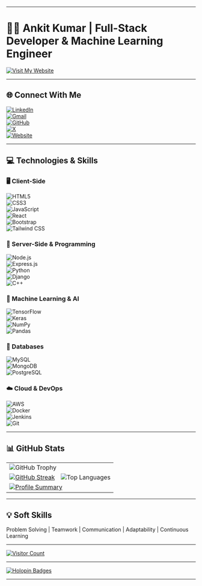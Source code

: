 
---

# 👨‍💻 Ankit Kumar | Full-Stack Developer & Machine Learning Engineer

[![Visit My Website](https://img.shields.io/badge/Website-bento.me%2Fankit--k-blue?style=for-the-badge&logo=internetexplorer)](https://bento.me/ankit-k)

---

## 🌐 Connect With Me

[![LinkedIn](https://img.shields.io/badge/LinkedIn-blue?style=for-the-badge&logo=linkedin)](https://www.linkedin.com/in/ankitkeshri0)  
[![Gmail](https://img.shields.io/badge/Gmail-D14836?style=for-the-badge&logo=gmail&logoColor=white)](mailto:ankitkumar9864@gmail.com)  
[![GitHub](https://img.shields.io/badge/GitHub-100000?style=for-the-badge&logo=github&logoColor=white)](https://github.com/chuck-ankit)  
[![X](https://img.shields.io/badge/X-000000?style=for-the-badge&logo=x&logoColor=white)](https://x.com/snobby_coder)  
[![Website](https://img.shields.io/badge/Website-bento.me%2Fankit--k-blue?style=for-the-badge&logo=internetexplorer)](https://bento.me/ankit-k)

---

## 💻 Technologies & Skills

### 🖥️ Client-Side
![HTML5](https://img.shields.io/badge/HTML5-E34F26?style=for-the-badge&logo=html5&logoColor=white)  
![CSS3](https://img.shields.io/badge/CSS3-1572B6?style=for-the-badge&logo=css3&logoColor=white)  
![JavaScript](https://img.shields.io/badge/JavaScript-323330?style=for-the-badge&logo=javascript&logoColor=F7DF1E)  
![React](https://img.shields.io/badge/React-20232A?style=for-the-badge&logo=react&logoColor=61DAFB)  
![Bootstrap](https://img.shields.io/badge/Bootstrap-563D7C?style=for-the-badge&logo=bootstrap&logoColor=white)  
![Tailwind CSS](https://img.shields.io/badge/Tailwind%20CSS-06B6D4?style=for-the-badge&logo=tailwind-css&logoColor=white)

### 🔧 Server-Side & Programming
![Node.js](https://img.shields.io/badge/Node.js-43853D?style=for-the-badge&logo=node.js&logoColor=white)  
![Express.js](https://img.shields.io/badge/Express.js-000000?style=for-the-badge&logo=express&logoColor=white)  
![Python](https://img.shields.io/badge/Python-3776AB?style=for-the-badge&logo=python&logoColor=white)  
![Django](https://img.shields.io/badge/Django-092E20?style=for-the-badge&logo=django&logoColor=white)  
![C++](https://img.shields.io/badge/C++-00599C?style=for-the-badge&logo=c%2B%2B&logoColor=white)

### 🤖 Machine Learning & AI
![TensorFlow](https://img.shields.io/badge/TensorFlow-FF6F00?style=for-the-badge&logo=tensorflow&logoColor=white)  
![Keras](https://img.shields.io/badge/Keras-D00000?style=for-the-badge&logo=keras&logoColor=white)  
![NumPy](https://img.shields.io/badge/NumPy-013243?style=for-the-badge&logo=numpy&logoColor=white)  
![Pandas](https://img.shields.io/badge/Pandas-150458?style=for-the-badge&logo=pandas&logoColor=white)

### 💾 Databases
![MySQL](https://img.shields.io/badge/MySQL-00000F?style=for-the-badge&logo=mysql&logoColor=white)  
![MongoDB](https://img.shields.io/badge/MongoDB-4EA94B?style=for-the-badge&logo=mongodb&logoColor=white)  
![PostgreSQL](https://img.shields.io/badge/PostgreSQL-336791?style=for-the-badge&logo=postgresql&logoColor=white)

### ☁️ Cloud & DevOps
![AWS](https://img.shields.io/badge/Amazon_AWS-232F3E?style=for-the-badge&logo=amazon-aws&logoColor=white)  
![Docker](https://img.shields.io/badge/Docker-2CA5E0?style=for-the-badge&logo=docker&logoColor=white)  
![Jenkins](https://img.shields.io/badge/Jenkins-D24939?style=for-the-badge&logo=jenkins&logoColor=white)  
![Git](https://img.shields.io/badge/Git-F05032?style=for-the-badge&logo=git&logoColor=white)

---

## 📊 GitHub Stats

<table>
  <tr>
    <td colspan="2"><img src="https://github-profile-trophy.vercel.app/?username=chuck-ankit&theme=radical&margin-w=4" alt="GitHub Trophy"></td>
  </tr>
  <tr>
    <td><a href="https://bento.me/ankit-k"><img src="https://streak-stats.demolab.com?user=chuck-ankit&theme=nord&hide_border=true" alt="GitHub Streak"></a></td>
    <td><img src="https://github-readme-stats.vercel.app/api/top-langs/?username=chuck-ankit&theme=vue-dark&layout=compact&hide_border=true" alt="Top Languages"></td>
  </tr>
  <tr>
    <td colspan="2"><a href="https://bento.me/ankit-k"><img src="http://github-profile-summary-cards.vercel.app/api/cards/profile-details?username=chuck-ankit&theme=nord_dark" alt="Profile Summary"></a></td>
  </tr>
</table>

---

## 💡 Soft Skills

Problem Solving | Teamwork | Communication | Adaptability | Continuous Learning  

---

[![Visitor Count](https://visitcount.itsvg.in/api?id=chuck-ankit&icon=0&color=0)](https://visitcount.itsvg.in)

---

[![Holopin Badges](https://holopin.me/chuckankit)](https://holopin.io/@chuckankit)

---
